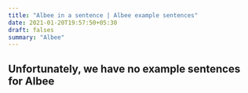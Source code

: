 ```yaml
---
title: "Albee in a sentence | Albee example sentences"
date: 2021-01-20T19:57:50+05:30
draft: falses
summary: "Albee"
---
```

## Unfortunately, we have no example sentences for Albee                 
